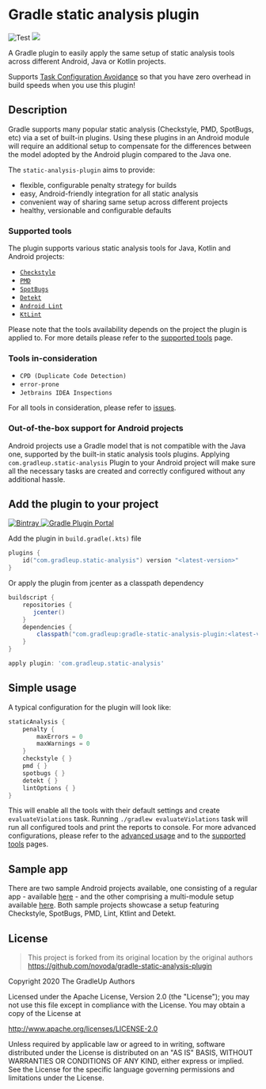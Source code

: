 # Gradle static analysis plugin
![Test](https://github.com/GradleUp/static-analysis-plugin/workflows/Test/badge.svg)
[![](https://img.shields.io/badge/License-Apache%202.0-lightgrey.svg)](LICENSE.txt)

A Gradle plugin to easily apply the same setup of static analysis tools across different Android, Java or Kotlin projects.

Supports [Task Configuration Avoidance](https://docs.gradle.org/current/userguide/task_configuration_avoidance.html) so that you have zero overhead in build speeds when you use this plugin!

## Description
Gradle supports many popular static analysis (Checkstyle, PMD, SpotBugs, etc) via a set of built-in plugins.
Using these plugins in an Android module will require an additional setup to compensate for the differences between
the model adopted by the Android plugin compared to the Java one.

The `static-analysis-plugin` aims to provide:
- flexible, configurable penalty strategy for builds
- easy, Android-friendly integration for all static analysis
- convenient way of sharing same setup across different projects
- healthy, versionable and configurable defaults

### Supported tools
The plugin supports various static analysis tools for Java, Kotlin and Android projects:

 * [`Checkstyle`](docs/tools/checkstyle.md)
 * [`PMD`](docs/tools/pmd.md)
 * [`SpotBugs`](docs/tools/spotbugs.md)
 * [`Detekt`](docs/tools/detekt.md)
 * [`Android Lint`](docs/tools/android_lint.md)
 * [`KtLint`](docs/tools/ktlint.md)
 
Please note that the tools availability depends on the project the plugin is applied to. For more details please refer to the
[supported tools](docs/supported-tools.md) page.

### Tools in-consideration
                          
 * `CPD (Duplicate Code Detection) `
 * `error-prone`
 * `Jetbrains IDEA Inspections`

For all tools in consideration, please refer to [issues](https://github.com/GradleUp/static-analysis-plugin/issues?q=is%3Aissue+is%3Aopen+label%3A%22new+tool%22). 

### Out-of-the-box support for Android projects
Android projects use a Gradle model that is not compatible with the Java one, supported by the built-in static analysis tools plugins.
Applying `com.gradleup.static-analysis` Plugin to your Android project will make sure all the necessary tasks are created and correctly configured
without any additional hassle.

## Add the plugin to your project
        
[ ![Bintray](https://img.shields.io/bintray/v/gradleup/maven/static-analysis-plugin) ](https://bintray.com/gradleup/maven/static-analysis-plugin/_latestVersion)
[ ![Gradle Plugin Portal](https://img.shields.io/maven-metadata/v/https/plugins.gradle.org/m2/com/gradleup/static-analysis/manifest/com.gradleup.static-analysis.gradle.plugin/maven-metadata.xml.svg?label=Gradle%20Plugins%20Portal) ](https://plugins.gradle.org/plugin/com.gradleup.static-analysis)

Add the plugin in `build.gradle(.kts)` file

```kotlin
plugins {
    id("com.gradleup.static-analysis") version "<latest-version>"
}
```   

Or apply the plugin from jcenter as a classpath dependency

```groovy
buildscript {
    repositories {
       jcenter()
    }
    dependencies {
        classpath("com.gradleup:gradle-static-analysis-plugin:<latest-version>")
    }
}

apply plugin: 'com.gradleup.static-analysis'
```

## Simple usage
A typical configuration for the plugin will look like:

```gradle
staticAnalysis {
    penalty {
        maxErrors = 0
        maxWarnings = 0
    }
    checkstyle { }
    pmd { }
    spotbugs { }
    detekt { }
    lintOptions { }
}
```

This will enable all the tools with their default settings and create `evaluateViolations` task. Running `./gradlew evaluateViolations` task will run all configured tools and print the reports to console. For more advanced configurations, please refer to the
[advanced usage](docs/advanced-usage.md) and to the [supported tools](docs/supported-tools.md) pages.

## Sample app
There are two sample Android projects available, one consisting of a regular app - available [here](https://github.com/GradleUp/static-analysis-plugin/tree/master/sample) - and the other comprising a multi-module setup available [here](https://github.com/GradleUp/static-analysis-plugin/tree/master/sample-multi-module). Both sample projects showcase a setup featuring Checkstyle, SpotBugs, PMD, Lint, Ktlint and Detekt.

## License 

> This project is forked from its original location by the original authors https://github.com/novoda/gradle-static-analysis-plugin 

Copyright 2020 The GradleUp Authors

Licensed under the Apache License, Version 2.0 (the "License");
you may not use this file except in compliance with the License.
You may obtain a copy of the License at

   http://www.apache.org/licenses/LICENSE-2.0

Unless required by applicable law or agreed to in writing, software
distributed under the License is distributed on an "AS IS" BASIS,
WITHOUT WARRANTIES OR CONDITIONS OF ANY KIND, either express or implied.
See the License for the specific language governing permissions and
limitations under the License.
